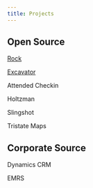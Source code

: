 ```yaml
---
title: Projects
---
```


## Open Source

[Rock](https://github.com/SparkDevNetwork/Rock)

[Excavator](https://github.com/KingdomFirst/Excavator)

Attended Checkin

Holtzman

Slingshot

Tristate Maps

## Corporate Source

Dynamics CRM

EMRS
